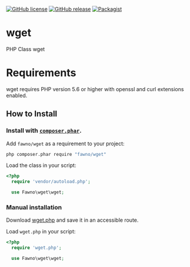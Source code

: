 [![GitHub license](https://img.shields.io/github/license/fawno/wget.svg)](https://github.com/fawno/wget/blob/master/LICENSE)
[![GitHub release](https://img.shields.io/github/release/fawno/wget.svg)](https://github.com/fawno/wget/releases)
[![Packagist](https://img.shields.io/packagist/v/fawno/wget.svg)](https://packagist.org/packages/fawno/wget)

# wget
PHP Class wget

# Requirements

wget requires PHP version 5.6 or higher with openssl and curl extensions enabled.

## How to Install

### Install with [`composer.phar`](http://getcomposer.org).

Add `fawno/wget` as a requirement to your project:

```sh
php composer.phar require "fawno/wget"
```

Load the class in your script:

```php
<?php
  require 'vendor/autoload.php';

  use Fawno\wget\wget;
```

### Manual installation

Download [wget.php](https://github.com/fawno/wget/raw/master/src/wget.php) and save it in an accessible route.

Load `wget.php` in your script:

```php
<?php
  require 'wget.php';

  use Fawno\wget\wget;
```
